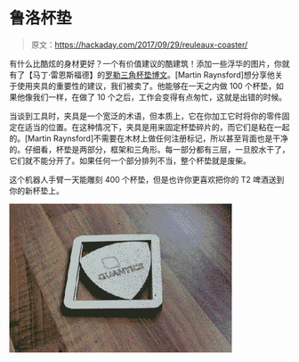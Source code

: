 # 鲁洛杯垫

> 原文：<https://hackaday.com/2017/09/29/reuleaux-coaster/>

有什么比酷炫的身材更好？一个有价值建议的酷建筑！添加一些浮华的图片，你就有了【马丁·雷恩斯福德】的[罗勒三角杯垫博文](http://msraynsford.blogspot.co.uk/2017/09/coaster-jigs.html)。[Martin Raynsford]想分享他关于使用夹具的重要性的建议，我们被卖了。他能够在一天之内做 100 个杯垫，如果他像我们一样，在做了 10 个之后，工作会变得有点匆忙，这就是出错的时候。

当谈到工具时，夹具是一个宽泛的术语，但本质上，它在你加工它时将你的零件固定在适当的位置。在这种情况下，夹具是用来固定杯垫碎片的，而它们是粘在一起的。[Martin Raynsford]不需要在木材上做任何注册标记，所以甚至背面也是干净的。仔细看，杯垫是两部分，框架和三角形。每一部分都有三层，一旦胶水干了，它们就不能分开了。如果任何一个部分排列不当，整个杯垫就是废柴。

这个机器人手臂一天能雕刻 400 个杯垫，但是也许你更喜欢把你的 T2 啤酒送到你的新杯垫上。

[![](img/68de7727d0ba6f7804dc47da35e617f3.png)](https://hackaday.com/wp-content/uploads/2017/09/rotation-animation.gif)